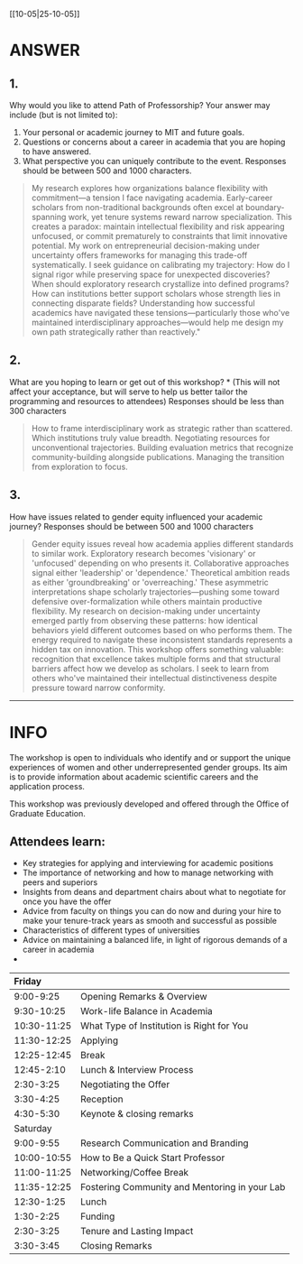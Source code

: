 

[[10-05|25-10-05]]

# ANSWER
## 1.
Why would you like to attend Path of Professorship? Your answer may include (but is not limited to): 
1) Your personal or academic journey to MIT and future goals.
2) Questions or concerns about a career in academia that you are hoping to have answered.
3) What perspective you can uniquely contribute to the event.
Responses should be between 500 and 1000 characters.

> My research explores how organizations balance flexibility with commitment—a tension I face navigating academia. Early-career scholars from non-traditional backgrounds often excel at boundary-spanning work, yet tenure systems reward narrow specialization. This creates a paradox: maintain intellectual flexibility and risk appearing unfocused, or commit prematurely to constraints that limit innovative potential. My work on entrepreneurial decision-making under uncertainty offers frameworks for managing this trade-off systematically. I seek guidance on calibrating my trajectory: How do I signal rigor while preserving space for unexpected discoveries? When should exploratory research crystallize into defined programs? How can institutions better support scholars whose strength lies in connecting disparate fields? Understanding how successful academics have navigated these tensions—particularly those who've maintained interdisciplinary approaches—would help me design my own path strategically rather than reactively."

## 2.
What are you hoping to learn or get out of this workshop? *
(This will not affect your acceptance, but will serve to help us better tailor the programming and resources to attendees) Responses should be less than 300 characters

> How to frame interdisciplinary work as strategic rather than scattered. Which institutions truly value breadth. Negotiating resources for unconventional trajectories. Building evaluation metrics that recognize community-building alongside publications. Managing the transition from exploration to focus.
## 3.
How have issues related to gender equity influenced your academic journey?  Responses should be between 500 and 1000 characters

> Gender equity issues reveal how academia applies different standards to similar work. Exploratory research becomes 'visionary' or 'unfocused' depending on who presents it. Collaborative approaches signal either 'leadership' or 'dependence.' Theoretical ambition reads as either 'groundbreaking' or 'overreaching.' These asymmetric interpretations shape scholarly trajectories—pushing some toward defensive over-formalization while others maintain productive flexibility. My research on decision-making under uncertainty emerged partly from observing these patterns: how identical behaviors yield different outcomes based on who performs them. The energy required to navigate these inconsistent standards represents a hidden tax on innovation. This workshop offers something valuable: recognition that excellence takes multiple forms and that structural barriers affect how we develop as scholars. I seek to learn from others who've maintained their intellectual distinctiveness despite pressure toward narrow conformity.

---

# INFO
The workshop is open to individuals who identify and or support the unique experiences of women and other underrepresented gender groups. Its aim is to provide information about academic scientific careers and the application process.

This workshop was previously developed and offered through the Office of Graduate Education.

## Attendees learn:

- Key strategies for applying and interviewing for academic positions
- The importance of networking and how to manage networking with peers and superiors
- Insights from deans and department chairs about what to negotiate for once ​you have the offer
- Advice from faculty on things you can do now and during your hire to make your tenure-track years as smooth and successful as possible
- Characteristics of different types of universities
- Advice on maintaining a balanced life, in light of rigorous demands of a career in academia
- 

| Friday      |                                               |
| :---------- | :-------------------------------------------- |
| 9:00-9:25   | Opening Remarks & Overview                    |
| 9:30-10:25  | Work-life Balance in Academia                 |
| 10:30-11:25 | What Type of Institution is Right for You     |
| 11:30-12:25 | Applying                                      |
| 12:25-12:45 | Break                                         |
| 12:45-2:10  | Lunch & Interview Process                     |
| 2:30-3:25   | Negotiating the Offer                         |
| 3:30-4:25   | Reception                                     |
| 4:30-5:30   | Keynote & closing remarks                     |
| Saturday    |                                               |
| 9:00-9:55   | Research Communication and Branding           |
| 10:00-10:55 | How to Be a Quick Start Professor             |
| 11:00-11:25 | Networking/Coffee Break                       |
| 11:35-12:25 | Fostering Community and Mentoring in your Lab |
| 12:30-1:25  | Lunch                                         |
| 1:30-2:25   | Funding                                       |
| 2:30-3:25   | Tenure and Lasting Impact                     |
| 3:30-3:45   | Closing Remarks                               |
